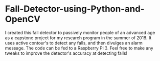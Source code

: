 # Fall-Detector-using-Python-and-OpenCV
I created this fall detector to passively monitor people of an advanced age as a capstone project for my research program in the summer of 2018. It uses active contour's to detect any falls, and then divulges an alarm message. The code can be fed to a Raspberry Pi 3.
Feel free to make any tweaks to improve the detector's accuracy at detecting falls!
